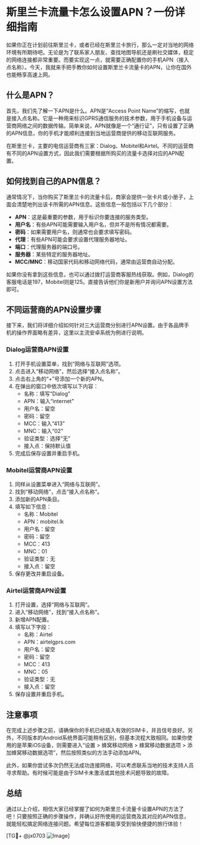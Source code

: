 # 斯里兰卡流量卡怎么设置APN？一份详细指南

如果你正在计划前往斯里兰卡，或者已经在斯里兰卡旅行，那么一定对当地的网络环境有所期待吧。无论是为了联系家人朋友、查找地图导航还是刷社交媒体，稳定的网络连接都非常重要。而要实现这一点，就需要正确配置你的手机APN（接入点名称）。今天，我就来手把手教你如何设置斯里兰卡流量卡的APN，让你在国外也能畅享高速上网。

## 什么是APN？

首先，我们先了解一下APN是什么。APN是“Access Point Name”的缩写，也就是接入点名称。它是一种用来标识GPRS通信服务的技术参数，用于手机设备与运营商网络之间的数据传输。简单来说，APN就像是一个“通行证”，只有设置了正确的APN信息，你的手机才能顺利连接到当地运营商提供的移动互联网服务。

在斯里兰卡，主要的电信运营商有三家：Dialog、Mobitel和Airtel。不同的运营商有不同的APN设置方式，因此我们需要根据所购买的流量卡选择对应的APN配置。

## 如何找到自己的APN信息？

通常情况下，当你购买了斯里兰卡的流量卡后，商家会提供一张卡片或小册子，上面会清楚地列出该卡所需的APN信息。这些信息一般包括以下几个部分：

- **APN**：这是最重要的参数，用于标识你要连接的服务类型。
- **用户名**：有些APN可能需要输入用户名，但并不是所有情况都需要。
- **密码**：如果需要用户名，则通常也会要求填写密码。
- **代理**：有些APN可能会要求设置代理服务器地址。
- **端口**：代理服务器的端口号。
- **服务器**：某些特定的服务器地址。
- **MCC/MNC**：移动国家代码和移动网络代码，通常由运营商自动分配。

如果你没有拿到这些信息，也可以通过拨打运营商客服热线获取。例如，Dialog的客服电话是197，Mobitel则是125。直接告诉他们你是新用户并询问APN设置方法即可。

## 不同运营商的APN设置步骤

接下来，我们将详细介绍如何针对三大运营商分别进行APN设置。由于各品牌手机的操作界面略有差异，这里以主流安卓系统为例进行说明。

### Dialog运营商APN设置

1. 打开手机设置菜单，找到“网络与互联网”选项。
2. 点击进入“移动网络”，然后选择“接入点名称”。
3. 点击右上角的“+”号添加一个新的APN。
4. 在弹出的窗口中依次填写以下内容：
   - 名称：填写“Dialog”
   - APN：输入“internet”
   - 用户名：留空
   - 密码：留空
   - MCC：输入“413”
   - MNC：输入“02”
   - 验证类型：选择“无”
   - 接入点：保持默认值
5. 完成后保存设置并重启手机。

### Mobitel运营商APN设置

1. 同样从设置菜单进入“网络与互联网”。
2. 找到“移动网络”，点击“接入点名称”。
3. 添加新的APN条目。
4. 填写如下信息：
   - 名称：Mobitel
   - APN：mobitel.lk
   - 用户名：留空
   - 密码：留空
   - MCC：413
   - MNC：01
   - 验证类型：无
   - 接入点：留空
5. 保存更改并重启设备。

### Airtel运营商APN设置

1. 打开设置，选择“网络与互联网”。
2. 进入“移动网络”，找到“接入点名称”。
3. 新增APN配置。
4. 填写以下字段：
   - 名称：Airtel
   - APN：airtelgprs.com
   - 用户名：留空
   - 密码：留空
   - MCC：413
   - MNC：05
   - 验证类型：无
   - 接入点：留空
5. 保存设置并重启手机。

## 注意事项

在完成上述步骤之前，请确保你的手机已经插入有效的SIM卡，并且信号良好。另外，不同版本的Android系统界面可能稍有区别，但基本流程大致相同。如果你使用的是苹果iOS设备，则需要进入“设置 > 蜂窝移动网络 > 蜂窝移动数据选项 > 添加蜂窝移动数据选项”，然后按照类似的方法手动添加APN。

此外，如果你尝试多次仍然无法成功连接网络，可以考虑联系当地的技术支持人员寻求帮助。有时候可能是由于SIM卡未激活或其他技术问题导致的故障。

## 总结

通过以上介绍，相信大家已经掌握了如何为斯里兰卡流量卡设置APN的方法了吧！只要按照正确的步骤操作，并确认好所使用的运营商及其对应的APN信息，就能轻松搞定网络连接问题。希望每位游客都能享受到愉快便捷的旅行体验！

[TG💪+ @jx0703 ![Image](https://github.com/user-attachments/assets/dbca1d08-cadb-493c-b0ec-ad6f7a83f270)]